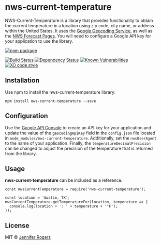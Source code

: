 # nws-current-temperature
NWS-Current-Temperature is a library that provides functionality to obtain the current temperature in a location using zip code, city name, or address within the United States. It uses the [Google Geocoding Service](https://developers.google.com/maps/documentation/javascript/geocoding), as well as the [NWS Forecast Pages](https://forecast-v3.weather.gov/documentation?redirect=legacy). You will need to configure a Google API key for your application to use the library.

[![npm package](https://nodei.co/npm/nws-current-temperature.png?downloads=true&downloadRank=true&stars=true)](https://nodei.co/npm/nws-current-temperature/)

[![Build Status](https://img.shields.io/travis/jennyfofenny/nws-current-temperature/master.svg)](https://travis-ci.org/jennyfofenny/nws-current-temperature)
[![Dependency Status](https://david-dm.org/jennyfofenny/nws-current-temperature.svg)](https://david-dm.org/jennyfofenny/nws-current-temperature)
[![Known Vulnerabilities](https://snyk.io/test/github/jennyfofenny/nws-current-temperature/badge.svg)](https://snyk.io/test/github/jennyfofenny/nws-current-temperature)
[![XO code style](https://img.shields.io/badge/code_style-XO-5ed9c7.svg)](https://github.com/sindresorhus/xo)

## Installation

Use npm to install the nws-current-temperature library:

`npm install nws-current-temperature --save`


## Configuration

Use the [Google API Console](https://console.developers.google.com/flows/enableapi?apiid=maps_backend,geocoding_backend,directions_backend,distance_matrix_backend,elevation_backend,places_backend&reusekey=true) to create an API key for your application and update the value of the `geocodingApiKey` field in the `config.json` file located in `node_modules/nws-current-temperature`. Additionally, set the `nwsUserAgent` to the name of your application. Finally, the `temperatureDecimalPrecision` can be changed to adjust the precision of the temperature that is returned from the library.

## Usage

**nws-current-temperature** can be included as a reference.

```
const nwsCurrentTemperature = require('nws-current-temperature');

const location = 'Austin, TX';
nwsCurrentTemperature.getTemperatureFor(location, temperature => {
  console.log(location + ': ' + temperature + '°F');
});
```

## License

MIT © [Jennifer Rogers](http://www.jennifersemtner.com)